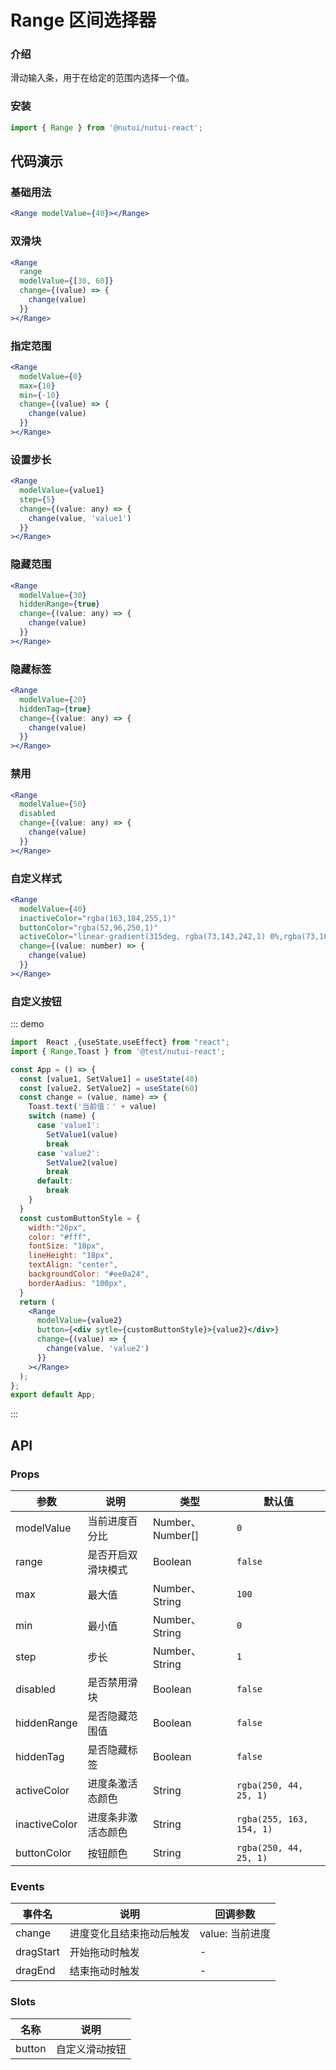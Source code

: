 # Range 区间选择器

### 介绍

滑动输入条，用于在给定的范围内选择一个值。

### 安装

```javascript
import { Range } from '@nutui/nutui-react';
```

## 代码演示

### 基础用法

```jsx
<Range modelValue={40}></Range>
```

### 双滑块

```jsx
<Range
  range
  modelValue={[30, 60]}
  change={(value) => {
    change(value)
  }}
></Range>
```

### 指定范围

```jsx
<Range
  modelValue={0}
  max={10}
  min={-10}
  change={(value) => {
    change(value)
  }}
></Range>
```

### 设置步长

```jsx
<Range
  modelValue={value1}
  step={5}
  change={(value: any) => {
    change(value, 'value1')
  }}
></Range>
```

### 隐藏范围

```jsx
<Range
  modelValue={30}
  hiddenRange={true}
  change={(value: any) => {
    change(value)
  }}
></Range>
```

### 隐藏标签

```jsx
<Range
  modelValue={20}
  hiddenTag={true}
  change={(value: any) => {
    change(value)
  }}
></Range>
```

### 禁用

```jsx
<Range
  modelValue={50}
  disabled
  change={(value: any) => {
    change(value)
  }}
></Range>
```

### 自定义样式

```jsx
<Range
  modelValue={40}
  inactiveColor="rgba(163,184,255,1)"
  buttonColor="rgba(52,96,250,1)"
  activeColor="linear-gradient(315deg, rgba(73,143,242,1) 0%,rgba(73,101,242,1) 100%)"
  change={(value: number) => {
    change(value)
  }}
></Range>
```

### 自定义按钮

::: demo
```jsx
import  React ,{useState,useEffect} from "react";
import { Range,Toast } from '@test/nutui-react';

const App = () => {
  const [value1, SetValue1] = useState(40)
  const [value2, SetValue2] = useState(60)
  const change = (value, name) => {
    Toast.text('当前值：' + value)
    switch (name) {
      case 'value1':
        SetValue1(value)
        break
      case 'value2':
        SetValue2(value)
        break
      default:
        break
    }
  }
  const customButtonStyle = {
    width:"26px",
    color: "#fff",
    fontSize: "10px",
    lineHeight: "18px",
    textAlign: "center",
    backgroundColor: "#ee0a24",
    borderAadius: "100px",
  }
  return (
    <Range
      modelValue={value2}
      button={<div sytle={customButtonStyle}>{value2}</div>}
      change={(value) => {
        change(value, 'value2')
      }}
    ></Range>
  );
};
export default App;
```
::: 

## API

### Props

| 参数          | 说明               | 类型             | 默认值                   |
| ------------- | ------------------ | ---------------- | ------------------------ |
| modelValue    | 当前进度百分比     | Number、Number[] | `0`                      |
| range         | 是否开启双滑块模式 | Boolean          | `false`                  |
| max           | 最大值             | Number、String   | `100`                    |
| min           | 最小值             | Number、String   | `0`                      |
| step          | 步长               | Number、String   | `1`                      |
| disabled      | 是否禁用滑块       | Boolean          | `false`                  |
| hiddenRange   | 是否隐藏范围值     | Boolean          | `false`                  |
| hiddenTag     | 是否隐藏标签       | Boolean          | `false`                  |
| activeColor   | 进度条激活态颜色   | String           | `rgba(250, 44, 25, 1)`   |
| inactiveColor | 进度条非激活态颜色 | String           | `rgba(255, 163, 154, 1)` |
| buttonColor   | 按钮颜色           | String           | `rgba(250, 44, 25, 1)`   |

### Events

| 事件名    | 说明                     | 回调参数        |
| --------- | ------------------------ | --------------- |
| change    | 进度变化且结束拖动后触发 | value: 当前进度 |
| dragStart | 开始拖动时触发           | -               |
| dragEnd   | 结束拖动时触发           | -               |

### Slots

| 名称   | 说明           |
| ------ | -------------- |
| button | 自定义滑动按钮 |

